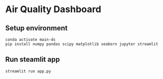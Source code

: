 # Air Quality Dashboard

## Setup environment
```
conda activate main-ds
pip install numpy pandas scipy matplotlib seaborn jupyter streamlit 
```

## Run steamlit app
```
streamlit run app.py
```
